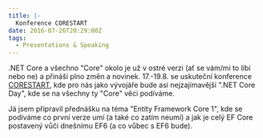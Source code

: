 ```yaml
---
title: |-
  Konference CORESTART
date: 2016-07-26T20:29:00Z
tags:
  - Presentations & Speaking
---
```

.NET Core a všechno "Core" okolo je už v ostré verzi (ať se vám/mi to líbí nebo ne) a přináší plno změn a novinek. 17.-19.8. se uskuteční konference [CORESTART][1], kde pro nás jako vývojáře bude asi nejzajímavější ".NET Core Day", kde se na všechny ty "Core" věci podíváme.

Já jsem připravil přednášku na téma "Entity Framework Core 1", kde se podíváme co první verze umí (a také co zatím neumí) a jak je celý EF Core postavený vůči dnešnímu EF6 (a co vůbec s EF6 bude).

[1]: https://www.corestart.cz